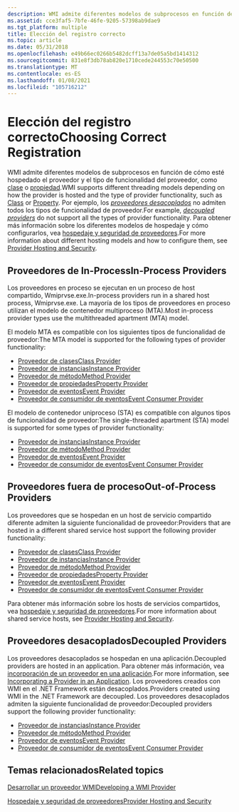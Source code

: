 ```yaml
---
description: WMI admite diferentes modelos de subprocesos en función de cómo esté hospedado el proveedor y el tipo de funcionalidad del proveedor, como clase o propiedad.
ms.assetid: cce3faf5-7bfe-46fe-9205-57398ab9dae9
ms.tgt_platform: multiple
title: Elección del registro correcto
ms.topic: article
ms.date: 05/31/2018
ms.openlocfilehash: e49b66ec0266b5482dcff13a7de05a5bd1414312
ms.sourcegitcommit: 831e8f3db78ab820e1710cede244553c70e50500
ms.translationtype: MT
ms.contentlocale: es-ES
ms.lasthandoff: 01/08/2021
ms.locfileid: "105716212"
---
```

# <a name="choosing-correct-registration"></a><span data-ttu-id="0249b-103">Elección del registro correcto</span><span class="sxs-lookup"><span data-stu-id="0249b-103">Choosing Correct Registration</span></span>

<span data-ttu-id="0249b-104">WMI admite diferentes modelos de subprocesos en función de cómo esté hospedado el proveedor y el tipo de funcionalidad del proveedor, como [clase](writing-a-class-provider.md) o [propiedad](writing-a-property-provider.md).</span><span class="sxs-lookup"><span data-stu-id="0249b-104">WMI supports different threading models depending on how the provider is hosted and the type of provider functionality, such as [Class](writing-a-class-provider.md) or [Property](writing-a-property-provider.md).</span></span> <span data-ttu-id="0249b-105">Por ejemplo, los [*proveedores desacoplados*](gloss-d.md) no admiten todos los tipos de funcionalidad de proveedor.</span><span class="sxs-lookup"><span data-stu-id="0249b-105">For example, [*decoupled providers*](gloss-d.md) do not support all the types of provider functionality.</span></span> <span data-ttu-id="0249b-106">Para obtener más información sobre los diferentes modelos de hospedaje y cómo configurarlos, vea [hospedaje y seguridad de proveedores](provider-hosting-and-security.md).</span><span class="sxs-lookup"><span data-stu-id="0249b-106">For more information about different hosting models and how to configure them, see [Provider Hosting and Security](provider-hosting-and-security.md).</span></span>

## <a name="in-process-providers"></a><span data-ttu-id="0249b-107">Proveedores de In-Process</span><span class="sxs-lookup"><span data-stu-id="0249b-107">In-Process Providers</span></span>

<span data-ttu-id="0249b-108">Los proveedores en proceso se ejecutan en un proceso de host compartido, Wmiprvse.exe.</span><span class="sxs-lookup"><span data-stu-id="0249b-108">In-process providers run in a shared host process, Wmiprvse.exe.</span></span> <span data-ttu-id="0249b-109">La mayoría de los tipos de proveedores en proceso utilizan el modelo de contenedor multiproceso (MTA).</span><span class="sxs-lookup"><span data-stu-id="0249b-109">Most in-process provider types use the multithreaded apartment (MTA) model.</span></span>

<span data-ttu-id="0249b-110">El modelo MTA es compatible con los siguientes tipos de funcionalidad de proveedor:</span><span class="sxs-lookup"><span data-stu-id="0249b-110">The MTA model is supported for the following types of provider functionality:</span></span>

-   [<span data-ttu-id="0249b-111">Proveedor de clases</span><span class="sxs-lookup"><span data-stu-id="0249b-111">Class Provider</span></span>](writing-a-class-provider.md)
-   [<span data-ttu-id="0249b-112">Proveedor de instancias</span><span class="sxs-lookup"><span data-stu-id="0249b-112">Instance Provider</span></span>](writing-an-instance-provider.md)
-   [<span data-ttu-id="0249b-113">Proveedor de método</span><span class="sxs-lookup"><span data-stu-id="0249b-113">Method Provider</span></span>](writing-a-method-provider.md)
-   [<span data-ttu-id="0249b-114">Proveedor de propiedades</span><span class="sxs-lookup"><span data-stu-id="0249b-114">Property Provider</span></span>](writing-a-property-provider.md)
-   [<span data-ttu-id="0249b-115">Proveedor de eventos</span><span class="sxs-lookup"><span data-stu-id="0249b-115">Event Provider</span></span>](writing-an-event-provider.md)
-   [<span data-ttu-id="0249b-116">Proveedor de consumidor de eventos</span><span class="sxs-lookup"><span data-stu-id="0249b-116">Event Consumer Provider</span></span>](writing-an-event-consumer-provider.md)

<span data-ttu-id="0249b-117">El modelo de contenedor uniproceso (STA) es compatible con algunos tipos de funcionalidad de proveedor:</span><span class="sxs-lookup"><span data-stu-id="0249b-117">The single-threaded apartment (STA) model is supported for some types of provider functionality:</span></span>

-   [<span data-ttu-id="0249b-118">Proveedor de instancias</span><span class="sxs-lookup"><span data-stu-id="0249b-118">Instance Provider</span></span>](writing-an-instance-provider.md)
-   [<span data-ttu-id="0249b-119">Proveedor de método</span><span class="sxs-lookup"><span data-stu-id="0249b-119">Method Provider</span></span>](writing-a-method-provider.md)
-   [<span data-ttu-id="0249b-120">Proveedor de eventos</span><span class="sxs-lookup"><span data-stu-id="0249b-120">Event Provider</span></span>](writing-an-event-provider.md)
-   [<span data-ttu-id="0249b-121">Proveedor de consumidor de eventos</span><span class="sxs-lookup"><span data-stu-id="0249b-121">Event Consumer Provider</span></span>](writing-an-event-consumer-provider.md)

## <a name="out-of-process-providers"></a><span data-ttu-id="0249b-122">Proveedores fuera de proceso</span><span class="sxs-lookup"><span data-stu-id="0249b-122">Out-of-Process Providers</span></span>

<span data-ttu-id="0249b-123">Los proveedores que se hospedan en un host de servicio compartido diferente admiten la siguiente funcionalidad de proveedor:</span><span class="sxs-lookup"><span data-stu-id="0249b-123">Providers that are hosted in a different shared service host support the following provider functionality:</span></span>

-   [<span data-ttu-id="0249b-124">Proveedor de clases</span><span class="sxs-lookup"><span data-stu-id="0249b-124">Class Provider</span></span>](writing-a-class-provider.md)
-   [<span data-ttu-id="0249b-125">Proveedor de instancias</span><span class="sxs-lookup"><span data-stu-id="0249b-125">Instance Provider</span></span>](writing-an-instance-provider.md)
-   [<span data-ttu-id="0249b-126">Proveedor de método</span><span class="sxs-lookup"><span data-stu-id="0249b-126">Method Provider</span></span>](writing-a-method-provider.md)
-   [<span data-ttu-id="0249b-127">Proveedor de propiedades</span><span class="sxs-lookup"><span data-stu-id="0249b-127">Property Provider</span></span>](writing-a-property-provider.md)
-   [<span data-ttu-id="0249b-128">Proveedor de eventos</span><span class="sxs-lookup"><span data-stu-id="0249b-128">Event Provider</span></span>](writing-an-event-provider.md)
-   [<span data-ttu-id="0249b-129">Proveedor de consumidor de eventos</span><span class="sxs-lookup"><span data-stu-id="0249b-129">Event Consumer Provider</span></span>](writing-an-event-consumer-provider.md)

<span data-ttu-id="0249b-130">Para obtener más información sobre los hosts de servicios compartidos, vea [hospedaje y seguridad de proveedores](provider-hosting-and-security.md).</span><span class="sxs-lookup"><span data-stu-id="0249b-130">For more information about shared service hosts, see [Provider Hosting and Security](provider-hosting-and-security.md).</span></span>

## <a name="decoupled-providers"></a><span data-ttu-id="0249b-131">Proveedores desacoplados</span><span class="sxs-lookup"><span data-stu-id="0249b-131">Decoupled Providers</span></span>

<span data-ttu-id="0249b-132">Los proveedores desacoplados se hospedan en una aplicación.</span><span class="sxs-lookup"><span data-stu-id="0249b-132">Decoupled providers are hosted in an application.</span></span> <span data-ttu-id="0249b-133">Para obtener más información, vea [incorporación de un proveedor en una aplicación](incorporating-a-provider-in-an-application.md).</span><span class="sxs-lookup"><span data-stu-id="0249b-133">For more information, see [Incorporating a Provider in an Application](incorporating-a-provider-in-an-application.md).</span></span> <span data-ttu-id="0249b-134">Los proveedores creados con WMI en el .NET Framework están desacoplados.</span><span class="sxs-lookup"><span data-stu-id="0249b-134">Providers created using WMI in the .NET Framework are decoupled.</span></span> <span data-ttu-id="0249b-135">Los proveedores desacoplados admiten la siguiente funcionalidad de proveedor:</span><span class="sxs-lookup"><span data-stu-id="0249b-135">Decoupled providers support the following provider functionality:</span></span>

-   [<span data-ttu-id="0249b-136">Proveedor de instancias</span><span class="sxs-lookup"><span data-stu-id="0249b-136">Instance Provider</span></span>](writing-an-instance-provider.md)
-   [<span data-ttu-id="0249b-137">Proveedor de método</span><span class="sxs-lookup"><span data-stu-id="0249b-137">Method Provider</span></span>](writing-a-method-provider.md)
-   [<span data-ttu-id="0249b-138">Proveedor de eventos</span><span class="sxs-lookup"><span data-stu-id="0249b-138">Event Provider</span></span>](writing-an-event-provider.md)
-   [<span data-ttu-id="0249b-139">Proveedor de consumidor de eventos</span><span class="sxs-lookup"><span data-stu-id="0249b-139">Event Consumer Provider</span></span>](writing-an-event-consumer-provider.md)

## <a name="related-topics"></a><span data-ttu-id="0249b-140">Temas relacionados</span><span class="sxs-lookup"><span data-stu-id="0249b-140">Related topics</span></span>

<dl> <dt>

[<span data-ttu-id="0249b-141">Desarrollar un proveedor WMI</span><span class="sxs-lookup"><span data-stu-id="0249b-141">Developing a WMI Provider</span></span>](developing-a-wmi-provider.md)
</dt> <dt>

[<span data-ttu-id="0249b-142">Hospedaje y seguridad de proveedores</span><span class="sxs-lookup"><span data-stu-id="0249b-142">Provider Hosting and Security</span></span>](provider-hosting-and-security.md)
</dt> </dl>

 

 



